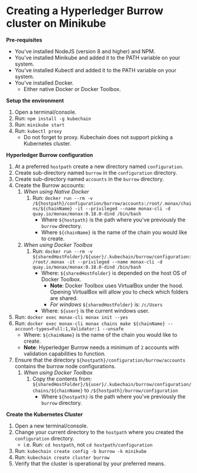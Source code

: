# Creating a Hyperledger Burrow cluster on Minikube

**Pre-requisites**
- You've installed NodeJS (version 8 and higher) and NPM.
- You've installed Minikube and added it to the PATH variable on your system.
- You've installed Kubectl and added it to the PATH variable on your system.
- You've installed Docker.
  - Either native Docker or Docker Toolbox.

**Setup the environment**
1. Open a terminal/console.
1. Run: ``npm install -g kubechain``
1. Run: ``minikube start``
1. Run: ``kubectl proxy``
   - Do not forget to proxy. Kubechain does not support picking a Kubernetes cluster.
   
**Hyperledger Burrow configuration**
1. At a preferred ``hostpath`` create a new directory named ``configuration``.
1. Create sub-directory named ``burrow`` in the ``configuration`` directory.
1. Create sub-directory named ``accounts`` in the ``burrow`` directory.
1. Create the Burrow accounts:
   1. *When using Native Docker*
        1. Run: ``docker run --rm -v /${hostpath}/configuration/burrow/accounts:/root/.monax/chains/${chainName} -it --privileged --name monax-cli -d quay.io/monax/monax:0.18.0-dind /bin/bash``
           - Where ``${hostpath}`` is the path where you've previously the `burrow` directory.
           - Where ``${chainName}`` is the name of the chain you would like to create.
   1. *When using Docker Toolbox*
        1. Run: ``docker run --rm -v ${sharedHostFolder}/${user}/.kubechain/burrow/configuration:/root/.monax -it --privileged --name monax-cli -d quay.io/monax/monax:0.18.0-dind /bin/bash``
           - Where: ``${sharedHostFolder}`` is depended on the host OS of Docker Toolbox.
             - **Note**: Docker Toolbox uses VirtualBox under the hood. Opening VirtualBox will allow you to check which folders are shared.
             - *For windows* `${sharedHostFolder}` is: ``/c/Users``
           - Where: ``${user}`` is the current windows user.
1. Run: ``docker exec monax-cli monax init --yes``
1. Run: ``docker exec monax-cli monax chains make ${chainName} --account-types=Full:1,Validator:1 --unsafe``
   - Where: ``${chainName}`` is the name of the chain you would like to create.
   - **Note**: Hyperledger Burrow needs a minimum of ``2`` accounts with validation capabilities to function.
1. Ensure that the directory ``${hostpath}/configuration/burrow/accounts`` contains the burrow node configurations.
   1. *When using Docker Toolbox*
        1. Copy the contents from: ``${sharedHostFolder}/${user}/.kubechain/burrow/configuration/chains/${chainName}`` to ``/${hostpath}/burrow/configuration``
           - Where ``${hostpath}`` is the path where you've previously the `burrow` directory.

**Create the Kubernetes Cluster**
1. Open a new terminal/console.
1. Change your current directory to the ``hostpath`` where you created the ``configuration`` directory.
   - i.e. Run: ``cd hostpath``, not `cd hostpath/configuration`
1. Run: ``kubechain create config -b burrow -k minikube``
1. Run: ``kubechain create cluster burrow``
1. Verify that the cluster is operational by your preferred means.